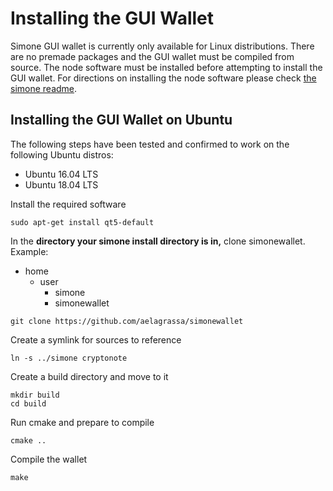 # Installing the GUI Wallet #

Simone GUI wallet is currently only available for Linux distributions. There are no premade packages and the GUI wallet must be compiled from source. The node software must be installed before attempting to install the GUI wallet. For directions on installing the node software please check [the simone readme](https://github.com/aelagrassa/simone).

## Installing the GUI Wallet on Ubuntu ##

The following steps have been tested and confirmed to work on the following Ubuntu distros:
- Ubuntu 16.04 LTS
- Ubuntu 18.04 LTS

Install the required software
```
sudo apt-get install qt5-default
```
In the **directory your simone install directory is in,** clone simonewallet. Example:
- home
  - user
    - simone
    - simonewallet
```
git clone https://github.com/aelagrassa/simonewallet
```
Create a symlink for sources to reference
```
ln -s ../simone cryptonote
```
Create a build directory and move to it
```
mkdir build
cd build
```
Run cmake and prepare to compile
```
cmake ..
```
Compile the wallet
```
make
```
